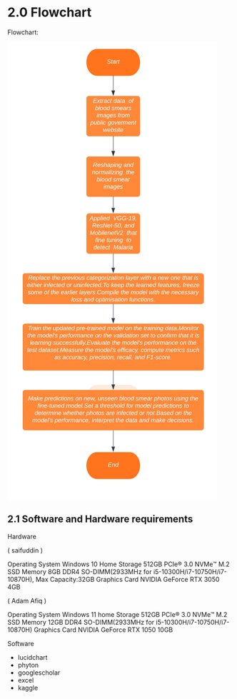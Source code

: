 
# 2.0 Flowchart 
<p>Flowchart:</p>
<img src= https://github.com/NiesHW/SECB3203_P4B/blob/main/Group_Project/Group%2016/Flowchart%20(1).png>
</p>

## 2.1 Software and Hardware requirements

 Hardware 
 
 ( saifuddin )
 
Operating System
Windows 10 Home
Storage
512GB PCIe® 3.0 NVMe™ M.2 SSD
Memory
8GB DDR4 SO-DIMM(2933MHz for i5-10300H/i7-10750H/i7-10870H), Max Capacity:32GB
Graphics Card
NVIDIA GeForce RTX 3050 4GB

( Adam Afiq )

Operating System
Windows 11 home
Storage
512GB PCIe® 3.0 NVMe™ M.2 SSD
Memory
12GB DDR4 SO-DIMM(2933MHz for i5-10300H/i7-10750H/i7-10870H)
Graphics Card
NVIDIA GeForce RTX 1050 10GB

Software
- lucidchart
- phyton
- googlescholar
- excel
- kaggle
